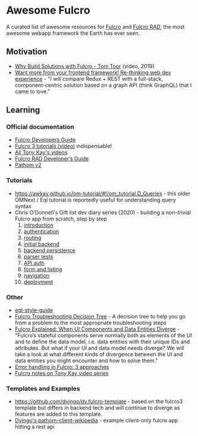 # Awesome Fulcro

A curated list of awesome resources for [Fulcro](https://github.com/fulcrologic/fulcro) and [Fulcro RAD](https://github.com/fulcrologic/fulcro-rad), the most awesome webapp framework the Earth has ever seen.

## Motivation

* [Why Build Solutions with Fulcro - Tom Toor](https://www.youtube.com/watch?v=PMbGhgVf9Do&t=628s) (video, 2019)
* [Want more from your frontend framework! Re-thinking web dev experience](https://blog.jakubholy.net/2020/talk-want-more-from-your-frontend-framework/) - "I will compare Redux + REST with a full-stack, component-centric solution based on a graph API (think GraphQL) that I came to love."

## Learning

### Official documentation

* [Fulcro Developers Guide](https://book.fulcrologic.com/)
* [Fulcro 3 tutorials (video)](https://www.youtube.com/playlist?list=PLVi9lDx-4C_T7jkihlQflyqGqU4xVtsfi) indispensable!
* [All Tony Kay's videos](https://www.youtube.com/c/TonyKayNW/videos)
* [Fulcro RAD Developer’s Guide](https://book.fulcrologic.com/RAD.html)
* [Pathom v2](https://blog.wsscode.com/pathom/v2/pathom/2.2.0/introduction.html)

### Tutorials

* https://awkay.github.io/om-tutorial/#!/om_tutorial.D_Queries - this older OMNext / Eql tutorial is reportedly useful for understanding query syntax
* Chris O'Donnell's Gift list dev diary series (2020) - building a non-trivial Fulcro app from scratch, step by step
    1. [introduction](https://chrisodonnell.dev/posts/giftlist/intro/)
    1. [authentication](https://chrisodonnell.dev/posts/giftlist/authentication/)
    1. [routing](https://chrisodonnell.dev/posts/giftlist/routing/)
    1. [initial backend](https://chrisodonnell.dev/posts/giftlist/initial_backend/)
    1. [backend persistence](https://chrisodonnell.dev/posts/giftlist/backend_persistence/)
    1. [parser tests](https://chrisodonnell.dev/posts/giftlist/parser_tests/)
    1. [API auth](https://chrisodonnell.dev/posts/giftlist/api_auth/)
    1. [form and listing](https://chrisodonnell.dev/posts/giftlist/gift_list_form/)
    1. [navigation](https://chrisodonnell.dev/posts/giftlist/gift_list_navigation/)
    1. [deployment](https://chrisodonnell.dev/posts/giftlist/deployment/)

### Other

* [eql-style-guide](https://github.com/souenzzo/eql-style-guide)
* [Fulcro Troubleshooting Decision Tree](https://blog.jakubholy.net/2020/troubleshooting-fulcro/) - A decision tree to help you go from a problem to the most appropriate troubleshooting steps
* [Fulcro Explained: When UI Components and Data Entities Diverge](https://blog.jakubholy.net/2020/fulcro-divergent-ui-data/) - "Fulcro’s stateful components serve normally both as elements of the UI and to define the data model, i.e. data entities with their unique IDs and attributes. But what if your UI and data model needs diverge? We will take a look at what different kinds of divergence between the UI and data entities you might encounter and how to solve them."
* [Error handling in Fulcro: 3 approaches](https://blog.jakubholy.net/2020/error-handling-in-fulcro/)
* [Fulcro notes on Tony Kay video series](https://roamresearch.com/#/app/bristol-clojure/page/KT5i16d-v)

### Templates and Examples

* https://github.com/dvingo/dv.fulcro-template - based on the fulcro3 template but differs in backend tech and will continue to diverge as features are added to this template.
* [Dvingo's pathom-client-wikipedia](https://github.com/dvingo/pathom-client-wikipedia) -  example client-only fulcro app hitting a rest api
